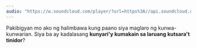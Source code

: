```yaml
---
audio: "https://w.soundcloud.com/player/?url=https%3A//api.soundcloud.com/tracks/1472795128%3Fsecret_token%3Ds-duM9yhg5Yjo&color=%23ff5500&auto_play=true&hide_related=false&show_comments=true&show_user=true&show_reposts=false&show_teaser=true&visual=true"
---
```


Pakibigyan mo ako ng halimbawa kung paano siya maglaro ng kunwa-kunwarian. Siya ba ay kadalasang <strong>kunyari'y kumakain sa laruang kutsara't tinidor</strong>?